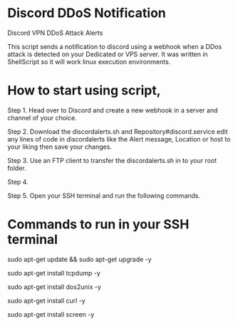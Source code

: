 # Discord DDoS Notification
Discord VPN DDoS Attack Alerts

This script sends a notification to discord using a webhook when a DDos attack is detected on your Dedicated or VPS server. It was written in ShellScript so it will work linux execution environments.

# How to start using script,

Step 1. Head over to Discord and create a new webhook in a server and channel of your choice.

Step 2. Download the discordalerts.sh and Repository#discord.service edit any lines of code in discordalerts like the Alert message, Location or host to your liking then save your changes.

Step 3. Use an FTP client to transfer the discordalerts.sh in to your root folder.

Step 4. 

Step 5. Open your SSH terminal and run the following commands. 

# Commands to run in your SSH terminal
sudo apt-get update && sudo apt-get upgrade -y

sudo apt-get install tcpdump -y

sudo apt-get install dos2unix -y

sudo apt-get install curl -y

sudo apt-get install screen -y

#
